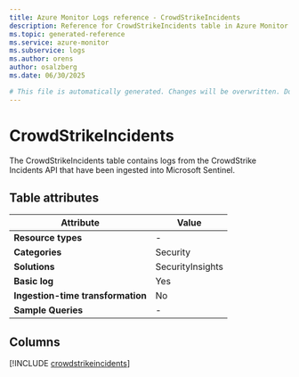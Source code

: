 ```yaml
---
title: Azure Monitor Logs reference - CrowdStrikeIncidents
description: Reference for CrowdStrikeIncidents table in Azure Monitor Logs.
ms.topic: generated-reference
ms.service: azure-monitor
ms.subservice: logs
ms.author: orens
author: osalzberg
ms.date: 06/30/2025

# This file is automatically generated. Changes will be overwritten. Do not change this file directly.
---
```


# CrowdStrikeIncidents

The CrowdStrikeIncidents table contains logs from the CrowdStrike Incidents API that have been ingested into Microsoft Sentinel.


## Table attributes

|Attribute|Value|
|---|---|
|**Resource types**|-|
|**Categories**|Security|
|**Solutions**| SecurityInsights|
|**Basic log**|Yes|
|**Ingestion-time transformation**|No|
|**Sample Queries**|-|



## Columns
  
[!INCLUDE [crowdstrikeincidents](~/reusable-content/ce-skilling/azure/includes/azure-monitor/reference/tables/crowdstrikeincidents-include.md)]
